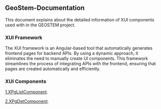 ## GeoStem-Documentation
This document explains about the detailed information of XUI components used with in the GEOSTEM project.
### XUI Framework
The XUI framework is an Angular-based tool that automatically generates frontend pages for backend APIs. By using a dynamic approach, it eliminates the need to manually create UI components. This framework streamlines the process of integrating APIs with the frontend, ensuring that pages are created automatically and efficiently.
### XUI Components
[1.XPgListComponent](https://github.com/mariaphilo2024/GeoStem-Documentation/blob/main/XPgListComponent.md).

[2.XPgDetComponent](https://github.com/mariaphilo2024/GeoStem-Documentation/blob/main/XPgDetComponent.md).
